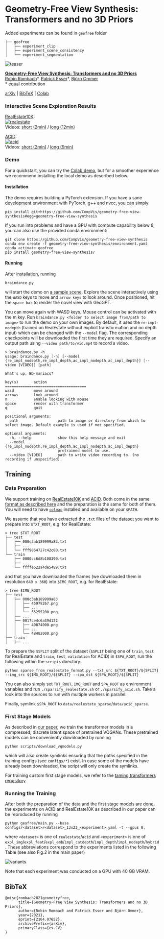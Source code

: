 # Geometry-Free View Synthesis: Transformers and no 3D Priors
Added experiments can be found in `geofree` folder
```
├── geofree
│   ├── experiment_clip
│   ├── experiment_scene_consistency
│   └── experiment_segmentation   
```
![teaser](assets/firstpage.jpg)

[**Geometry-Free View Synthesis: Transformers and no 3D Priors**](https://compvis.github.io/geometry-free-view-synthesis/)<br/>
[Robin Rombach](https://github.com/rromb)\*,
[Patrick Esser](https://github.com/pesser)\*,
[Björn Ommer](https://hci.iwr.uni-heidelberg.de/Staff/bommer)<br/>
\* equal contribution

[arXiv](https://arxiv.org/abs/2104.07652) | [BibTeX](#bibtex) | [Colab](https://colab.research.google.com/github/CompVis/geometry-free-view-synthesis/blob/master/scripts/braindance.ipynb)

### Interactive Scene Exploration Results

[RealEstate10K](https://google.github.io/realestate10k/):<br/>
<a href="assets/realestate_short.mp4">![realestate](assets/realestate_preview.gif)</a><br/>
Videos: [short (2min)](assets/realestate_short.mp4) / [long (12min)](assets/realestate_long.mp4)

[ACID](https://infinite-nature.github.io/):<br/>
<a href="assets/acid_short.mp4">![acid](assets/acid_preview.gif)</a><br/>
Videos: [short (2min)](assets/acid_short.mp4) / [long (9min)](assets/acid_long.mp4)

### Demo

For a quickstart, you can try the [Colab
demo](https://colab.research.google.com/github/CompVis/geometry-free-view-synthesis/blob/master/scripts/braindance.ipynb),
but for a smoother experience we recommend installing the local demo as
described below.

#### Installation

The demo requires building a PyTorch extension. If you have a sane development
environment with PyTorch, g++ and nvcc, you can simply

```
pip install git+https://github.com/CompVis/geometry-free-view-synthesis#egg=geometry-free-view-synthesis
```

If you run into problems and have a GPU with compute capability below 8, you
can also use the provided conda environment:

```
git clone https://github.com/CompVis/geometry-free-view-synthesis
conda env create -f geometry-free-view-synthesis/environment.yaml
conda activate geofree
pip install geometry-free-view-synthesis/
```

#### Running

After [installation](#installation), running

```
braindance.py
```

will start the demo on [a sample scene](http://walledoffhotel.com/rooms.html).
Explore the scene interactively using the `WASD` keys to move and `arrow keys` to
look around. Once positioned, hit the `space bar` to render the novel view with
GeoGPT.

You can move again with WASD keys. Mouse control can be activated with the m
key. Run `braindance.py <folder to select image from/path to image>` to run the
demo on your own images. By default, it uses the `re-impl-nodepth` (trained on
RealEstate without explicit transformation and no depth input) which can be
changed with the `--model` flag. The corresponding checkpoints will be
downloaded the first time they are required. Specify an output path using
`--video path/to/vid.mp4` to record a video.

```
> braindance.py -h
usage: braindance.py [-h] [--model {re_impl_nodepth,re_impl_depth,ac_impl_nodepth,ac_impl_depth}] [--video [VIDEO]] [path]

What's up, BD-maniacs?

key(s)       action                  
=====================================
wasd         move around             
arrows       look around             
m            enable looking with mouse
space        render with transformer 
q            quit                    

positional arguments:
  path                  path to image or directory from which to select image. Default example is used if not specified.

optional arguments:
  -h, --help            show this help message and exit
  --model {re_impl_nodepth,re_impl_depth,ac_impl_nodepth,ac_impl_depth}
                        pretrained model to use.
  --video [VIDEO]       path to write video recording to. (no recording if unspecified).
```

## Training

### Data Preparation

We support training on [RealEstate10K](https://google.github.io/realestate10k/)
and [ACID](https://infinite-nature.github.io/). Both come in the same [format as
described here](https://google.github.io/realestate10k/download.html) and the
preparation is the same for both of them. You will need to have
[`colmap`](https://github.com/colmap/colmap) installed and available on your
`$PATH`.

We assume that you have extracted the `.txt` files of the dataset you want to
prepare into `$TXT_ROOT`, e.g. for RealEstate:

```
> tree $TXT_ROOT
├── test
│   ├── 000c3ab189999a83.txt
│   ├── ...
│   └── fff9864727c42c80.txt
└── train
    ├── 0000cc6d8b108390.txt
    ├── ...
    └── ffffe622a4de5489.txt
```

and that you have downloaded the frames (we downloaded them in resolution `640
x 360`) into `$IMG_ROOT`, e.g. for RealEstate:

```
> tree $IMG_ROOT
├── test
│   ├── 000c3ab189999a83
│   │   ├── 45979267.png
│   │   ├── ...
│   │   └── 55255200.png
│   ├── ...
│   ├── 0017ce4c6a39d122
│   │   ├── 40874000.png
│   │   ├── ...
│   │   └── 48482000.png
├── train
│   ├── ...
```

To prepare the `$SPLIT` split of the dataset (`$SPLIT` being one of `train`,
`test` for RealEstate and `train`, `test`, `validation` for ACID) in
`$SPA_ROOT`, run the following within the `scripts` directory:

```
python sparse_from_realestate_format.py --txt_src ${TXT_ROOT}/${SPLIT} --img_src ${IMG_ROOT}/${SPLIT} --spa_dst ${SPA_ROOT}/${SPLIT}
```

You can also simply set `TXT_ROOT`, `IMG_ROOT` and `SPA_ROOT` as environment
variables and run `./sparsify_realestate.sh` or `./sparsify_acid.sh`. Take a
look into the sources to run with multiple workers in parallel.

Finally, symlink `$SPA_ROOT` to `data/realestate_sparse`/`data/acid_sparse`.

### First Stage Models
As described in [our paper](https://arxiv.org/abs/2104.07652), we train the transformer models in 
a compressed, discrete latent space of pretrained VQGANs. These pretrained models can be conveniently
downloaded by running
```
python scripts/download_vqmodels.py 
```
which will also create symlinks ensuring that the paths specified in the training configs (see `configs/*`) exist.
In case some of the models have already been downloaded, the script will only create the symlinks.

For training custom first stage models, we refer to the [taming transformers
repository](https://github.com/CompVis/taming-transformers).

### Running the Training
After both the preparation of the data and the first stage models are done, 
the experiments on ACID and RealEstate10K as described in our paper can be reproduced by running
```
python geofree/main.py --base configs/<dataset>/<dataset>_13x23_<experiment>.yaml -t --gpus 0,
```
where `<dataset>` is one of `realestate`/`acid` and `<experiment>` is one of 
`expl_img`/`expl_feat`/`expl_emb`/`impl_catdepth`/`impl_depth`/`impl_nodepth`/`hybrid`. 
These abbreviations correspond to the experiments listed in the following Table (see also Fig.2 in the main paper)

![variants](assets/geofree_variants.png)

Note that each experiment was conducted on a GPU with 40 GB VRAM.

## BibTeX

```
@misc{rombach2021geometryfree,
      title={Geometry-Free View Synthesis: Transformers and no 3D Priors}, 
      author={Robin Rombach and Patrick Esser and Björn Ommer},
      year={2021},
      eprint={2104.07652},
      archivePrefix={arXiv},
      primaryClass={cs.CV}
}
```
